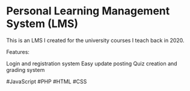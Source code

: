 # Personal Learning Management System (LMS)

This is an LMS I created for the university courses I teach back in 2020. 

Features:

Login and registration system
Easy update posting
Quiz creation and grading system

#JavaScript #PHP #HTML #CSS
